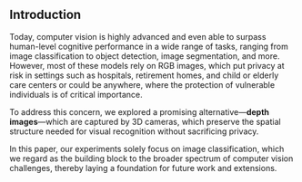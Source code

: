 ## Introduction

Today, computer vision is highly advanced and even able to surpass human-level cognitive performance in a wide range of tasks, ranging from image classification to object detection, image segmentation, and more. However, most of these models rely on RGB images, which put privacy at risk in settings such as hospitals, retirement homes, and child or elderly care centers or could be anywhere, where the protection of vulnerable individuals is of critical importance. 

To address this concern, we explored a promising alternative—**depth images**—which are captured by 3D cameras, which preserve the spatial structure needed for visual recognition without sacrificing privacy.

In this paper, our experiments solely focus on image classification, which we regard as the building block to the broader spectrum of computer vision challenges, thereby laying a foundation for future work and extensions.

